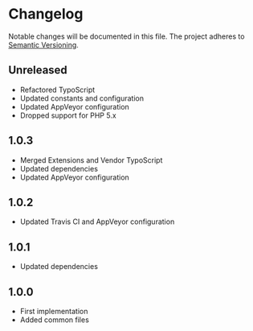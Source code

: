 Changelog
=========

Notable changes will be documented in this file. The project adheres to [Semantic Versioning].

Unreleased
----------

* Refactored TypoScript
* Updated constants and configuration
* Updated AppVeyor configuration
* Dropped support for PHP 5.x

1.0.3
-----

* Merged Extensions and Vendor TypoScript
* Updated dependencies
* Updated AppVeyor configuration

1.0.2
-----

* Updated Travis CI and AppVeyor configuration

1.0.1
-----

* Updated dependencies

1.0.0
-----

* First implementation
* Added common files

[Semantic Versioning]: http://semver.org "Semantic Versioning"